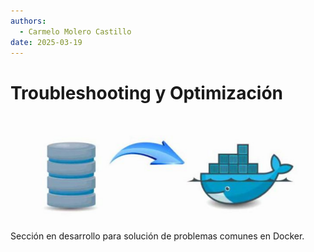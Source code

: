 ```yaml
---
authors:
  - Carmelo Molero Castillo
date: 2025-03-19
---
```


# Troubleshooting y Optimización

![Encabezado](img/img-docker-header-volume-01.png)

Sección en desarrollo para solución de problemas comunes en Docker.

